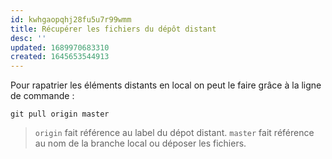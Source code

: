 ```yaml
---
id: kwhgaopqhj28fu5u7r99wmm
title: Récupérer les fichiers du dépôt distant
desc: ''
updated: 1689970683310
created: 1645653544913
---
```


Pour rapatrier les éléments distants en local on peut le faire grâce à la ligne de commande :

```shell
git pull origin master
```

> `origin` fait référence au label du dépot distant. 
> `master` fait référence au nom de la branche local ou déposer les fichiers. 